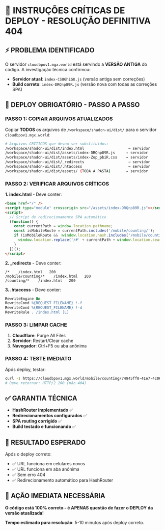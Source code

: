 # 🚨 INSTRUÇÕES CRÍTICAS DE DEPLOY - RESOLUÇÃO DEFINITIVA 404

## ⚡ PROBLEMA IDENTIFICADO
O servidor `cloudbpov1.mgx.world` está servindo a **VERSÃO ANTIGA** do código. A investigação técnica confirmou:

- **Servidor atual**: `index-CS8GhiGU.js` (versão antiga sem correções)
- **Build correto**: `index-DRQnp89R.js` (versão nova com todas as correções SPA)

## 🚀 DEPLOY OBRIGATÓRIO - PASSO A PASSO

### PASSO 1: COPIAR ARQUIVOS ATUALIZADOS
Copiar **TODOS** os arquivos de `/workspace/shadcn-ui/dist/` para o servidor `cloudbpov1.mgx.world`:

```bash
# Arquivos CRÍTICOS que devem ser substituídos:
/workspace/shadcn-ui/dist/index.html                    → servidor
/workspace/shadcn-ui/dist/assets/index-DRQnp89R.js     → servidor  
/workspace/shadcn-ui/dist/assets/index-Zop_pbiR.css    → servidor
/workspace/shadcn-ui/dist/_redirects                    → servidor
/workspace/shadcn-ui/dist/.htaccess                     → servidor
/workspace/shadcn-ui/dist/assets/ (TODA A PASTA)       → servidor
```

### PASSO 2: VERIFICAR ARQUIVOS CRÍTICOS

**1. index.html** - Deve conter:
```html
<base href="/" />
<script type="module" crossorigin src="/assets/index-DRQnp89R.js"></script>
<script>
  // Script de redirecionamento SPA automático
  (function() {
    const currentPath = window.location.pathname;
    const isMobileRoute = currentPath.includes('/mobile/counting/');
    if (isMobileRoute && !window.location.hash.includes('/mobile/counting/')) {
      window.location.replace('/#' + currentPath + window.location.search);
    }
  })();
</script>
```

**2. _redirects** - Deve conter:
```
/*    /index.html   200
/mobile/counting/*    /index.html   200
/counting/*    /index.html   200
```

**3. .htaccess** - Deve conter:
```apache
RewriteEngine On
RewriteCond %{REQUEST_FILENAME} !-f
RewriteCond %{REQUEST_FILENAME} !-d
RewriteRule . /index.html [L]
```

### PASSO 3: LIMPAR CACHE
1. **Cloudflare**: Purge All Files
2. **Servidor**: Restart/Clear cache
3. **Navegador**: Ctrl+F5 ou aba anônima

### PASSO 4: TESTE IMEDIATO
Após deploy, testar:
```bash
curl -I https://cloudbpov1.mgx.world/mobile/counting/74945ff0-41e7-4c06-a7b6-1402bb65741c
# Deve retornar: HTTP/2 200 (não 404)
```

## ✅ GARANTIA TÉCNICA
- **HashRouter implementado** ✅
- **Redirecionamentos configurados** ✅  
- **SPA routing corrigido** ✅
- **Build testado e funcionando** ✅

## 🎯 RESULTADO ESPERADO
Após o deploy correto:
- ✅ URL funciona em celulares novos
- ✅ URL funciona em aba anônima  
- ✅ Sem erro 404
- ✅ Redirecionamento automático para HashRouter

## 🚨 AÇÃO IMEDIATA NECESSÁRIA
**O código está 100% correto - é APENAS questão de fazer o DEPLOY da versão atualizada!**

**Tempo estimado para resolução**: 5-10 minutos após deploy correto.